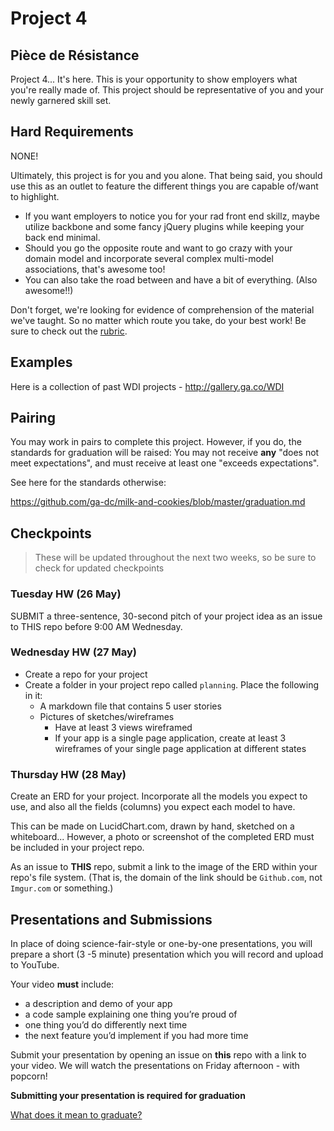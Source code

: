 # Project 4

## Pièce de Résistance

Project 4... It's here. This is your opportunity to show employers what you're really made of. This project should be representative of you and your newly garnered skill set.

## Hard Requirements
NONE!

Ultimately, this project is for you and you alone. That being said, you should use this as an outlet to feature the different things you are capable of/want to highlight.
- If you want employers to notice you for your rad front end skillz, maybe utilize backbone and some fancy jQuery plugins while keeping your back end minimal.
- Should you go the opposite route and want to go crazy with your domain model and incorporate several complex multi-model associations, that's awesome too!
- You can also take the road between and have a bit of everything. (Also awesome!!)

Don't forget, we're looking for evidence of comprehension of the material we've taught. So no matter which route you take, do your best work! Be sure to check out the [rubric](/rubric.md).

## Examples

Here is a collection of past WDI projects - http://gallery.ga.co/WDI

## Pairing

You may work in pairs to complete this project. However, if you do, the standards for graduation will be raised: You may not receive **any** "does not meet expectations", and must receive at least one "exceeds expectations".

See here for the standards otherwise:

https://github.com/ga-dc/milk-and-cookies/blob/master/graduation.md

## Checkpoints
> These will be updated throughout the next two weeks, so be sure to check for updated checkpoints

### Tuesday HW (26 May)
SUBMIT a three-sentence, 30-second pitch of your project idea as an issue to THIS repo before 9:00 AM Wednesday.

### Wednesday HW (27 May)
- Create a repo for your project
- Create a folder in your project repo called `planning`. Place the following in it:
  - A markdown file that contains 5 user stories
  - Pictures of sketches/wireframes
    - Have at least 3 views wireframed
    - If your app is a single page application, create at least 3 wireframes of your single page application at different states

### Thursday HW (28 May)
Create an ERD for your project. Incorporate all the models you expect to use, and also all the fields (columns) you expect each model to have.

This can be made on LucidChart.com, drawn by hand, sketched on a whiteboard... However, a photo or screenshot of the completed ERD must be included in your project repo.

As an issue to **THIS** repo, submit a link to the image of the ERD within your repo's file system. (That is, the domain of the link should be `Github.com`, not `Imgur.com` or something.)

## Presentations and Submissions

In place of doing science-fair-style or one-by-one presentations, you will prepare a short (3 -5 minute) presentation
which you will record and upload to YouTube.

Your video **must** include:

- a description and demo of your app
- a code sample explaining one thing you’re proud of
- one thing you’d do differently next time
- the next feature you’d implement if you had more time

Submit your presentation by opening an issue on **this** repo with a link to your video. We will watch the
presentations on Friday afternoon - with popcorn!

**Submitting your presentation is required for graduation**

[What does it mean to graduate?](https://github.com/ga-dc/milk-and-cookies/blob/master/graduation.md)


